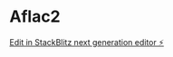 # Aflac2

[Edit in StackBlitz next generation editor ⚡️](https://stackblitz.com/~/github.com/A15110/Aflac2)